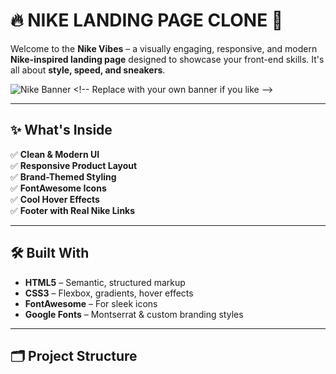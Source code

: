 # 🔥 NIKE LANDING PAGE CLONE 👟

Welcome to the **Nike Vibes** – a visually engaging, responsive, and modern **Nike-inspired landing page** designed to showcase your front-end skills. It's all about **style, speed, and sneakers**.

![Nike Banner]([[[https://i.imgur.com/MpRJ55l.jpg](https://th.bing.com/th/id/R.7ecb22fd61fcaf57bf8b9a17b0098a63?rik=TPhIcpZgIBuO4A&riu=http%3a%2f%2fpngimg.com%2fuploads%2fnike%2fnike_PNG12.png&ehk=S%2bcMWpHgbfcTZOdLleeHaSQtTCy%2fJlsSgGQ343nc5DY%3d&risl=&pid=ImgRaw&r=0)](https://th.bing.com/th/id/OIP.CJB5IMQXmPNJX2JpWcrsewHaFb?rs=1&pid=ImgDetMain)](https://www.bing.com/images/search?q=nike%20logo&view=detailv2&FORM=IQFRBA&id=BC5B1FD2736FD2ECCAE5D4A351261F3B1B55E08B&selectedindex=8&&expw=3275&exph=2400&ccid=CJB5IMQX&ck=E24701598CD61DAF122E8C1A5EEDD84A&simid=608008482162345890&thid=OIP.CJB5IMQXmPNJX2JpWcrsewHaFb&idpp=serp&idpbck=1)) <!-- Replace with your own banner if you like -->

---

## ✨ What's Inside

✅ **Clean & Modern UI**  
✅ **Responsive Product Layout**  
✅ **Brand-Themed Styling**  
✅ **FontAwesome Icons**  
✅ **Cool Hover Effects**  
✅ **Footer with Real Nike Links**

---

## 🛠️ Built With

- **HTML5** – Semantic, structured markup  
- **CSS3** – Flexbox, gradients, hover effects  
- **FontAwesome** – For sleek icons  
- **Google Fonts** – Montserrat & custom branding styles  

---

## 🗂️ Project Structure

